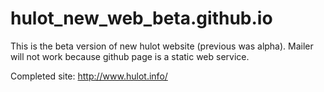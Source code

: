 # hulot_new_web_beta.github.io

This is the beta version of new hulot website (previous was alpha). Mailer will not work because github page is a static web service.

Completed site:
http://www.hulot.info/
